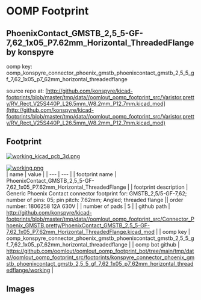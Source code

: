 # OOMP Footprint  
## PhoenixContact_GMSTB_2,5_5-GF-7,62_1x05_P7.62mm_Horizontal_ThreadedFlange  by konspyre  
  
oomp key: oomp_konspyre_connector_phoenix_gmstb_phoenixcontact_gmstb_2,5_5_gf_7,62_1x05_p7_62mm_horizontal_threadedflange  
  
source repo at: [http://github.com/konspyre/kicad-footprints/blob/master/tmp/data//oomlout_oomp_footprint_src/Varistor.pretty/RV_Rect_V25S440P_L26.5mm_W8.2mm_P12.7mm.kicad_mod](http://github.com/konspyre/kicad-footprints/blob/master/tmp/data//oomlout_oomp_footprint_src/Varistor.pretty/RV_Rect_V25S440P_L26.5mm_W8.2mm_P12.7mm.kicad_mod)  
## Footprint  
  
[![working_kicad_pcb_3d.png](working_kicad_pcb_3d_600.png)](working_kicad_pcb_3d.png)  
  
[![working.png](working_600.png)](working.png)  
| name | value | 
| --- | --- | 
| footprint name | PhoenixContact_GMSTB_2,5_5-GF-7,62_1x05_P7.62mm_Horizontal_ThreadedFlange | 
| footprint description | Generic Phoenix Contact connector footprint for: GMSTB_2,5/5-GF-7,62; number of pins: 05; pin pitch: 7.62mm; Angled; threaded flange || order number: 1806258 12A 630V | 
| number of pads | 5 | 
| github path | http://github.com/konspyre/kicad-footprints/blob/master/tmp/data//oomlout_oomp_footprint_src/Connector_Phoenix_GMSTB.pretty/PhoenixContact_GMSTB_2,5_5-GF-7,62_1x05_P7.62mm_Horizontal_ThreadedFlange.kicad_mod | 
| oomp key | oomp_konspyre_connector_phoenix_gmstb_phoenixcontact_gmstb_2,5_5_gf_7,62_1x05_p7_62mm_horizontal_threadedflange | 
| oomp bot github | https://github.com/oomlout/oomlout_oomp_footprint_bot/tree/main/tmp/data//oomlout_oomp_footprint_src/footprints/konspyre_connector_phoenix_gmstb_phoenixcontact_gmstb_2,5_5_gf_7,62_1x05_p7_62mm_horizontal_threadedflange/working | 
## Images  
